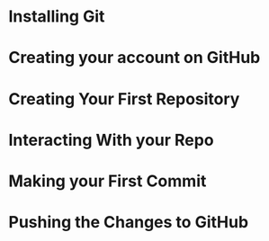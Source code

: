 # Installing Git
# Creating your account on GitHub
# Creating Your First Repository
# Interacting With your Repo
# Making your First Commit
# Pushing the Changes to GitHub